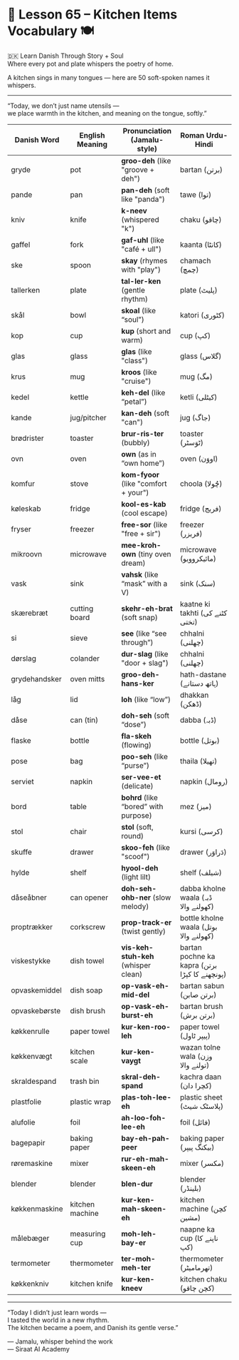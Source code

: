 # 🌟 Lesson 65 – Kitchen Items Vocabulary 🍽️  
🇩🇰 Learn Danish Through Story + Soul  
Where every pot and plate whispers the poetry of home.

A kitchen sings in many tongues — here are 50 soft-spoken names it whispers.

---

“Today, we don’t just name utensils —  
we place warmth in the kitchen, and meaning on the tongue, softly.”

| Danish Word         | English Meaning     | Pronunciation (Jamalu-style)         | Roman Urdu-Hindi             |
|---------------------|---------------------|--------------------------------------|-------------------------------|
| gryde               | pot                 | **groo-deh** (like "groove + deh")   | bartan (برتن)                  |
| pande               | pan                 | **pan-deh** (soft like "panda")      | tawe (توا)                     |
| kniv                | knife               | **k-neev** (whispered "k")           | chaku (چاقو)                  |
| gaffel              | fork                | **gaf-uhl** (like "café + ull")      | kaanta (کانٹا)                 |
| ske                 | spoon               | **skay** (rhymes with "play")        | chamach (چمچ)                 |
| tallerken           | plate               | **tal-ler-ken** (gentle rhythm)      | plate (پلیٹ)                   |
| skål                | bowl                | **skoal** (like “soul”)              | katori (کٹوری)                |
| kop                 | cup                 | **kup** (short and warm)             | cup (کپ)                       |
| glas                | glass               | **glas** (like "class")              | glass (گلاس)                  |
| krus                | mug                 | **kroos** (like "cruise")            | mug (مگ)                       |
| kedel               | kettle              | **keh-del** (like “petal”)           | ketli (کیٹلی)                  |
| kande               | jug/pitcher         | **kan-deh** (soft "can")             | jug (جاگ)                      |
| brødrister          | toaster             | **brur-ris-ter** (bubbly)            | toaster (ٹوَسٹر)              |
| ovn                 | oven                | **own** (as in “own home”)           | oven (اووَن)                   |
| komfur              | stove               | **kom-fyoor** (like "comfort + your")| choola (چُولا)                |
| køleskab            | fridge              | **kool-es-kab** (cool escape)        | fridge (فریج)                  |
| fryser              | freezer             | **free-sor** (like "free + sir")     | freezer (فریزر)               |
| mikroovn            | microwave           | **mee-kroh-own** (tiny oven dream)   | microwave (مائیکروویو)         |
| vask                | sink                | **vahsk** (like “mask” with a V)     | sink (سنک)                     |
| skærebræt           | cutting board       | **skehr-eh-brat** (soft snap)        | kaatne ki takhti (کٹنے کی تختی) |
| si                  | sieve               | **see** (like “see through”)         | chhalni (چھلنی)                |
| dørslag             | colander            | **dur-slag** (like "door + slag")    | chhalni (چھلنی)                |
| grydehandsker       | oven mitts          | **groo-deh-hans-ker**                | hath-dastane (ہاتھ دستانے)     |
| låg                 | lid                 | **loh** (like “low”)                 | dhakkan (ڈھکن)                 |
| dåse                | can (tin)           | **doh-seh** (soft “dose”)            | dabba (ڈبہ)                   |
| flaske              | bottle              | **fla-skeh** (flowing)               | bottle (بوتل)                 |
| pose                | bag                 | **poo-seh** (like “purse”)           | thaila (تھیلا)                 |
| serviet             | napkin              | **ser-vee-et** (delicate)            | napkin (رومال)                |
| bord                | table               | **bohrd** (like “bored” with purpose)| mez (میز)                     |
| stol                | chair               | **stol** (soft, round)               | kursi (کرسی)                  |
| skuffe              | drawer              | **skoo-feh** (like "scoof")          | drawer (دَراوَر)              |
| hylde               | shelf               | **hyool-deh** (light lilt)           | shelf (شیلف)                  |
| dåseåbner           | can opener          | **doh-seh-ohb-ner** (slow melody)    | dabba kholne waala (ڈبہ کھولنے والا) |
| proptrækker         | corkscrew           | **prop-track-er** (twist gently)     | bottle kholne waala (بوتل کھولنے والا) |
| viskestykke         | dish towel          | **vis-keh-stuh-keh** (whisper clean) | bartan pochne ka kapra (برتن پونچھنے کا کپڑا) |
| opvaskemiddel       | dish soap           | **op-vask-eh-mid-del**               | bartan sabun (برتن صابن)      |
| opvaskebørste       | dish brush          | **op-vask-eh-burst-eh**              | bartan brush (برتن برش)       |
| køkkenrulle         | paper towel         | **kur-ken-roo-leh**                  | paper towel (پیپر ٹاول)       |
| køkkenvægt          | kitchen scale       | **kur-ken-vaygt**                    | wazan tolne wala (وزن تولنے والا) |
| skraldespand        | trash bin           | **skral-deh-spand**                  | kachra daan (کچرا دان)         |
| plastfolie          | plastic wrap        | **plas-toh-lee-eh**                  | plastic sheet (پلاسٹک شیٹ)    |
| alufolie            | foil                | **ah-loo-foh-lee-eh**                | foil (فائل)                   |
| bagepapir           | baking paper        | **bay-eh-pah-peer**                  | baking paper (بیکنگ پیپر)     |
| røremaskine         | mixer               | **rur-eh-mah-skeen-eh**              | mixer (مکسر)                  |
| blender             | blender             | **blen-dur**                         | blender (بلینڈر)              |
| køkkenmaskine       | kitchen machine     | **kur-ken-mah-skeen-eh**             | kitchen machine (کچن مشین)    |
| målebæger           | measuring cup       | **moh-leh-bay-er**                   | naapne ka cup (ناپنے کا کپ)   |
| termometer          | thermometer         | **ter-moh-meh-ter**                  | thermometer (تھرمامیٹر)        |
| køkkenkniv          | kitchen knife       | **kur-ken-kneev**                    | kitchen chaku (کچن چاقو)      |

---

“Today I didn’t just learn words —  
I tasted the world in a new rhythm.  
The kitchen became a poem, and Danish its gentle verse.”

— Jamalu, whisper behind the work  
— Siraat AI Academy
